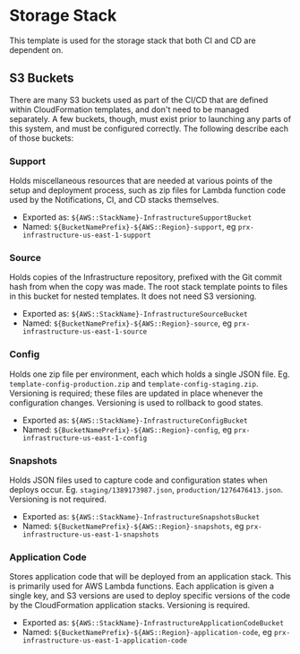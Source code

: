 # Storage Stack

This template is used for the storage stack that both CI and CD are dependent on.

## S3 Buckets

There are many S3 buckets used as part of the CI/CD that are defined within CloudFormation templates, and don't need to be managed separately. A few buckets, though, must exist prior to launching any parts of this system, and must be configured correctly. The following describe each of those buckets:

### Support

Holds miscellaneous resources that are needed at various points of the setup and deployment process, such as zip files for Lambda function code used by the Notifications, CI, and CD stacks themselves.

- Exported as: `${AWS::StackName}-InfrastructureSupportBucket`
- Named: `${BucketNamePrefix}-${AWS::Region}-support`, eg `prx-infrastructure-us-east-1-support`

### Source

Holds copies of the Infrastructure repository, prefixed with the Git commit hash from when the copy was made. The root stack template points to files in this bucket for nested templates. It does not need S3 versioning.

- Exported as: `${AWS::StackName}-InfrastructureSourceBucket`
- Named: `${BucketNamePrefix}-${AWS::Region}-source`, eg `prx-infrastructure-us-east-1-source`

### Config

Holds one zip file per environment, each which holds a single JSON file. Eg. `template-config-production.zip` and `template-config-staging.zip`. Versioning is required; these files are updated in place whenever the configuration changes. Versioning is used to rollback to good states.

- Exported as: `${AWS::StackName}-InfrastructureConfigBucket`
- Named: `${BucketNamePrefix}-${AWS::Region}-config`, eg `prx-infrastructure-us-east-1-config`

### Snapshots

Holds JSON files used to capture code and configuration states when deploys occur. Eg. `staging/1389173987.json`, `production/1276476413.json`. Versioning is not required.

- Exported as: `${AWS::StackName}-InfrastructureSnapshotsBucket`
- Named: `${BucketNamePrefix}-${AWS::Region}-snapshots`, eg `prx-infrastructure-us-east-1-snapshots`

### Application Code

Stores application code that will be deployed from an application stack. This is primarily used for AWS Lambda functions. Each application is given a single key, and S3 versions are used to deploy specific versions of the code by the CloudFormation application stacks. Versioning is required.

- Exported as: `${AWS::StackName}-InfrastructureApplicationCodeBucket`
- Named: `${BucketNamePrefix}-${AWS::Region}-application-code`, eg `prx-infrastructure-us-east-1-application-code`
